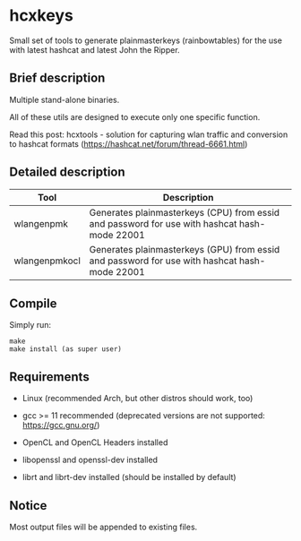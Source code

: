 hcxkeys
==============

Small set of tools to generate plainmasterkeys (rainbowtables) for the use with latest hashcat and latest John the Ripper.


Brief description
--------------

Multiple stand-alone binaries.

All of these utils are designed to execute only one specific function.

Read this post: hcxtools - solution for capturing wlan traffic and conversion to hashcat formats (https://hashcat.net/forum/thread-6661.html)


Detailed description
--------------

| Tool           | Description                                                                                          |
| -------------- | ---------------------------------------------------------------------------------------------------- |
| wlangenpmk     | Generates plainmasterkeys (CPU) from essid and password for use with hashcat hash-mode 22001         |
| wlangenpmkocl  | Generates plainmasterkeys (GPU) from essid and password for use with hashcat hash-mode 22001         |


Compile
--------------

Simply run:

```
make
make install (as super user)
```


Requirements
--------------

* Linux (recommended Arch, but other distros should work, too)

* gcc >= 11 recommended (deprecated versions are not supported: https://gcc.gnu.org/)

* OpenCL and OpenCL Headers installed

* libopenssl and openssl-dev installed

* librt and librt-dev installed (should be installed by default)


Notice
--------------

Most output files will be appended to existing files.


